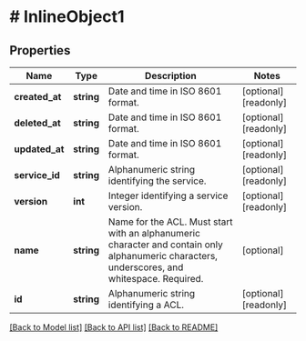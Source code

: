 # # InlineObject1

## Properties

Name | Type | Description | Notes
------------ | ------------- | ------------- | -------------
**created_at** | **string** | Date and time in ISO 8601 format. | [optional] [readonly]
**deleted_at** | **string** | Date and time in ISO 8601 format. | [optional] [readonly]
**updated_at** | **string** | Date and time in ISO 8601 format. | [optional] [readonly]
**service_id** | **string** | Alphanumeric string identifying the service. | [optional] [readonly]
**version** | **int** | Integer identifying a service version. | [optional] [readonly]
**name** | **string** | Name for the ACL. Must start with an alphanumeric character and contain only alphanumeric characters, underscores, and whitespace. Required. | [optional]
**id** | **string** | Alphanumeric string identifying a ACL. | [optional] [readonly]

[[Back to Model list]](../../README.md#models) [[Back to API list]](../../README.md#endpoints) [[Back to README]](../../README.md)

